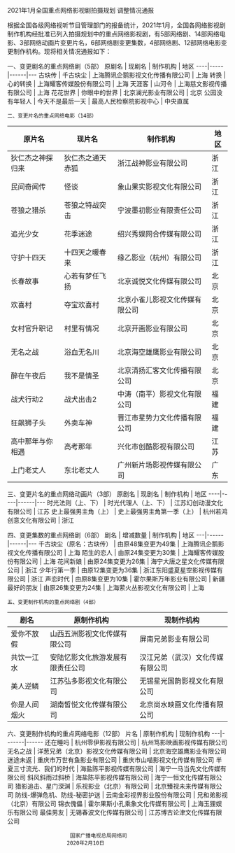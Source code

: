 



2021年1月全国重点网络影视剧拍摄规划
调整情况通报

根据全国各级网络视听节目管理部门的报备统计，2021年1月，全国各网络影视剧制作机构经批准已列入拍摄规划中的重点网络影视剧，有5部网络剧、14部网络电影、3部网络动画片变更片名，6部网络剧变更集数，4部网络剧、12部网络电影变更制作机构。现将相关情况通报如下：

一、变更剧名的重点网络剧（5部）
原剧名 | 现剧名 | 制作机构 | 地区
----|-----|------|---
古玦传 | 千古玦尘 | 上海腾讯企鹅影视文化传播有限公司 | 上海
转换 | 心的转换 | 上海耀客传媒股份有限公司 | 上海
天涯客 | 山河令 | 上海慈文影视传播有限公司 | 上海
花花世界 | 你眼中的世界 | 北京澜光影业有限公司 | 北京
公园没有年轻人 | 今天不是最后一天 | 最高人民检察院影视中心 | 中央直属

    二、变更片名的重点网络电影（14部）
原片名 | 现片名 | 制作机构 | 地区
----|-----|------|---
狄仁杰之神探归来 | 狄仁杰之通天赤狐 | 浙江战神影业有限公司 | 浙江
民间奇闻传 | 怪谈 | 象山果实影视文化有限公司 | 浙江
苍狼之猎杀 | 苍狼之特战突击 | 宁波墨初影业有限责任公司 | 浙江
追光少女 | 花季迷途 | 绍兴秀娱网合传媒有限公司 | 浙江
守护十四天 | 十四天之暖春来 | 缘乙影业（杭州）有限公司 | 浙江
长春故事 | 心若有梦任飞扬 | 北京诚悦文化传媒有限公司 | 北京
欢喜村 | 夺宝欢喜村 | 北京小雀儿影视文化传媒有限公司 | 北京
女村官升职记 | 村里有情况 | 北京开画影业有限公司 | 北京
无名之战 | 浴血无名川 | 北京海空雄鹰影业有限公司 | 北京
醉在午夜后 | 我不是情圣 | 北京清扬汇客文化传播有限公司 | 北京
战犬行动2 | 战犬出击2 | 中涛（南平）影视文化有限公司 | 福建
狂飙狮子头 | 外卖车神 | 晋江市星势力文化传播有限公司 | 福建
高中那年与你相遇 | 高考那年 | 兴化市创酷影视有限公司 | 江苏
上门老丈人 | 东北老丈人 | 广州新片场影视传媒有限公司 | 广东

三、变更片名的重点网络动画片（3部）
原剧名 | 现剧名 | 制作机构 | 地区
----|-----|------|---
时光法则（上、下） | 时光代理人（上、下） | 江苏幻创动漫文化有限公司 | 江苏
史上最强男主角（上） | 史上最强男主角第一季（上） | 杭州若鸿创意文化有限公司 | 浙江

四、变更集数的重点网络剧（6部）
剧名 | 增减数量 | 制作机构 | 地区
---|------|------|---
千古玦尘（原名：古玦传） | 由原48集变更为49集 | 上海腾讯企鹅影视文化传播有限公司 | 上海
陌生的恋人 | 由原24集变更为30集 | 上海耀客传媒股份有限公司 | 上海
花间新娘 | 由原24集变更为26集 | 海宁大唐之星文化传媒有限公司 | 浙江
少年行第一季 | 由原12集变更为36集 | 浙江东阳盛夏星空影视传媒有限公司 | 浙江
声恋时代 | 由原8集变更为10集 | 霍尔果斯万年影业有限公司 | 新疆
最好的朋友 | 由原26集变更为24集 | 上海萦火丛影视文化有限公司 | 上海


    五、变更制作机构的重点网络剧（4部）
剧名 | 原制作机构 | 现制作机构
---|-------|------
爱你不放假 | 山西五洲影视文化传媒有限公司 | 屏南兄弟影业有限公司
共饮一江水 | 安陆忆影文化旅游发展有限责任公司 | 汉江兄弟（武汉）文化传媒有限公司
美人逆鳞 | 江苏弘多影视文化有限公司 | 无锡星光国韵影视文化有限公司
你是人间烟火 | 湖南皙悦文化传媒有限公司 | 北京尚水映画文化传播有限公司
 
   六、变更制作机构的重点网络电影（12部）
片名 | 原制作机构 | 现制作机构
---|-------|------
还在睡吗 | 杭州零伊影视有限公司 | 杭州笃影映画影视传媒有限公司
无名之战 | 洋葱兄弟（北京）影视文化传媒有限公司 | 北京海空雄鹰影业有限公司
迷途未返 | 重庆市万世有鱼影业有限公司 | 重庆市山喵影视文化传媒有限公司
半夏三寸流光、我们的时代 | 海盐陈平影视传媒有限公司 | 海宁一马当先文化传媒有限公司
斜风斜雨过斜桥 | 海盐陈平影视传媒有限公司 | 海宁一恒文化传媒有限公司
猎影追击、星门深渊 | 乐视影业（北京）有限公司 | 北京臻视未来传媒有限公司
防线-爆弹危机、防线-秘密护送 | 云南金彩视界影业股份有限公司 | 兄和弟影视（北京）有限公司
锦衣傀儡 | 霍尔果斯小孔乘象文化传媒有限公司 | 上海玉狸娱乐有限公司
最佳男友 | 无锡春波文化传媒有限公司 | 江苏博古论津文化传媒有限公司
                      
                        国家广播电视总局网络司
                       2020年2月10日